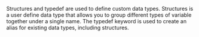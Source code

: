 Structures and typedef are used to define custom data types. Structures is a user define data type that allows you to group different types of variable together under a single name. The typedef keyword is used to create an alias for existing data types, including structures.
